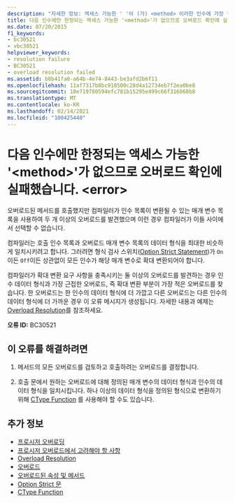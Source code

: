 ```yaml
---
description: "자세한 정보: 액세스 가능한 ' '이 (가) <method> 이러한 인수에 가장 적합 하지 않으므로 오버 로드 확인에 실패 했습니다.<error>"
title: 다음 인수에만 한정되는 액세스 가능한 '<method>'가 없으므로 오버로드 확인에 실패했습니다. <error>
ms.date: 07/20/2015
f1_keywords:
- bc30521
- vbc30521
helpviewer_keywords:
- resolution failure
- BC30521
- overload resolution failed
ms.assetid: b8b41fa0-a64b-4e74-8443-be3afd2b6f11
ms.openlocfilehash: 11af7317b8bc918500c28d4a12734eb7f2ea0be8
ms.sourcegitcommit: 10e719780594efc781b15295e499c66f316068b8
ms.translationtype: MT
ms.contentlocale: ko-KR
ms.lasthandoff: 02/14/2021
ms.locfileid: "100425440"
---
```

# <a name="overload-resolution-failed-because-no-accessible-method-is-most-specific-for-these-argumentserror"></a>다음 인수에만 한정되는 액세스 가능한 '\<method>'가 없으므로 오버로드 확인에 실패했습니다. \<error>

오버로드된 메서드를 호출했지만 컴파일러가 인수 목록이 변환될 수 있는 매개 변수 목록을 사용하여 두 개 이상의 오버로드를 발견했으며 이런 경우 컴파일러가 이들 사이에서 선택할 수 없습니다.  
  
 컴파일러는 호출 인수 목록과 오버로드 매개 변수 목록의 데이터 형식을 최대한 비슷하게 일치시키려고 합니다. 그러려면 형식 검사 스위치([Option Strict Statement](../language-reference/statements/option-strict-statement.md))가 `On` 이든 `Off`이든 상관없이 모든 인수가 해당 매개 변수로 확대 변환되어야 합니다.  
  
 컴파일러가 확대 변환 요구 사항을 충족시키는 둘 이상의 오버로드를 발견하는 경우 인수 데이터 형식과 가장 근접한 오버로드, 즉 확대 변환 부분이 가장 적은 오버로드를 찾습니다. 한 오버로드는 한 인수의 데이터 형식에 더 가깝고 다른 오버로드는 다른 인수의 데이터 형식에 더 가까운 경우 이 오류 메시지가 생성됩니다. 자세한 내용과 예제는 [Overload Resolution](../programming-guide/language-features/procedures/overload-resolution.md)를 참조하세요.  
  
 **오류 ID:** BC30521  
  
## <a name="to-correct-this-error"></a>이 오류를 해결하려면  
  
1. 메서드의 모든 오버로드를 검토하고 호출하려는 오버로드를 결정합니다.  
  
2. 호출 문에서 원하는 오버로드에 대해 정의된 매개 변수의 데이터 형식과 인수의 데이터 형식을 일치시킵니다. 하나 이상의 데이터 형식을 정의된 형식으로 변환하기 위해 [CType Function](../language-reference/functions/ctype-function.md) 를 사용해야 할 수도 있습니다.  
  
## <a name="see-also"></a>추가 정보

- [프로시저 오버로딩](../programming-guide/language-features/procedures/procedure-overloading.md)
- [프로시저 오버로드에서 고려해야 할 사항](../programming-guide/language-features/procedures/considerations-in-overloading-procedures.md)
- [Overload Resolution](../programming-guide/language-features/procedures/overload-resolution.md)
- [오버로드](../language-reference/modifiers/overloads.md)
- [오버로드된 속성 및 메서드](../programming-guide/language-features/objects-and-classes/overloaded-properties-and-methods.md)
- [Option Strict 문](../language-reference/statements/option-strict-statement.md)
- [CType Function](../language-reference/functions/ctype-function.md)
